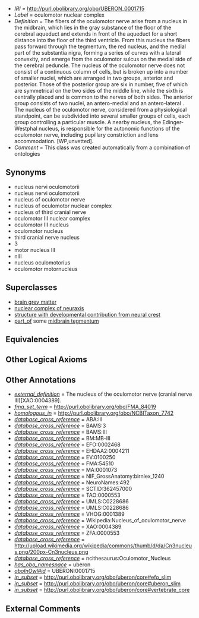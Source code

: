  * *IRI* = http://purl.obolibrary.org/obo/UBERON_0001715
 * *Label* = oculomotor nuclear complex
 * *Definition* = The fibers of the oculomotor nerve arise from a nucleus in the midbrain, which lies in the gray substance of the floor of the cerebral aqueduct and extends in front of the aqueduct for a short distance into the floor of the third ventricle. From this nucleus the fibers pass forward through the tegmentum, the red nucleus, and the medial part of the substantia nigra, forming a series of curves with a lateral convexity, and emerge from the oculomotor sulcus on the medial side of the cerebral peduncle. The nucleus of the oculomotor nerve does not consist of a continuous column of cells, but is broken up into a number of smaller nuclei, which are arranged in two groups, anterior and posterior. Those of the posterior group are six in number, five of which are symmetrical on the two sides of the middle line, while the sixth is centrally placed and is common to the nerves of both sides. The anterior group consists of two nuclei, an antero-medial and an antero-lateral . The nucleus of the oculomotor nerve, considered from a physiological standpoint, can be subdivided into several smaller groups of cells, each group controlling a particular muscle. A nearby nucleus, the Edinger-Westphal nucleus, is responsible for the autonomic functions of the oculomotor nerve, including pupillary constriction and lens accommodation. [WP,unvetted].
 * *Comment* = This class was created automatically from a combination of ontologies

## Synonyms

 * nucleus nervi oculomotorii
 * nucleus nervi oculomotorii
 * nucleus of oculomotor nerve
 * nucleus of oculomotor nuclear complex
 * nucleus of third cranial nerve
 * oculomotor III nuclear complex
 * oculomotor III nucleus
 * oculomotor nucleus
 * third cranial nerve nucleus
 * 3
 * motor nucleus III
 * nIII
 * nucleus oculomotorius
 * oculomotor motornucleus

## Superclasses

 * [brain grey matter](../../UBERON/28/UBERON_0003528.md)
 * [nuclear complex of neuraxis](../../UBERON/45/UBERON_0007245.md)
 * [structure with developmental contribution from neural crest](../../UBERON/14/UBERON_0010314.md)
 * [part_of](../../BFO/50/BFO_0000050.md) some [midbrain tegmentum](../../UBERON/43/UBERON_0001943.md)

## Equivalencies


## Other Logical Axioms


## Other Annotations

 * *[external_definition](../../UBPROP/01/UBPROP_0000001.md)* = The nucleus of the oculomotor nerve (cranial nerve III)[XAO:0004389].
 * *[fma_set_term](../../core#fma/rm/core#fma_set_term.md)* = http://purl.obolibrary.org/obo/FMA_84019
 * *[homologous_in](../../core#homologous/in/core#homologous_in.md)* = http://purl.obolibrary.org/obo/NCBITaxon_7742
 * *[database_cross_reference](../../ef/oboInOwl#hasDbXref.md)* = ABA:III
 * *[database_cross_reference](../../ef/oboInOwl#hasDbXref.md)* = BAMS:3
 * *[database_cross_reference](../../ef/oboInOwl#hasDbXref.md)* = BAMS:III
 * *[database_cross_reference](../../ef/oboInOwl#hasDbXref.md)* = BM:MB-III
 * *[database_cross_reference](../../ef/oboInOwl#hasDbXref.md)* = EFO:0002468
 * *[database_cross_reference](../../ef/oboInOwl#hasDbXref.md)* = EHDAA2:0004211
 * *[database_cross_reference](../../ef/oboInOwl#hasDbXref.md)* = EV:0100250
 * *[database_cross_reference](../../ef/oboInOwl#hasDbXref.md)* = FMA:54510
 * *[database_cross_reference](../../ef/oboInOwl#hasDbXref.md)* = MA:0001073
 * *[database_cross_reference](../../ef/oboInOwl#hasDbXref.md)* = NIF_GrossAnatomy:birnlex_1240
 * *[database_cross_reference](../../ef/oboInOwl#hasDbXref.md)* = NeuroNames:492
 * *[database_cross_reference](../../ef/oboInOwl#hasDbXref.md)* = SCTID:362457000
 * *[database_cross_reference](../../ef/oboInOwl#hasDbXref.md)* = TAO:0000553
 * *[database_cross_reference](../../ef/oboInOwl#hasDbXref.md)* = UMLS:C0228686
 * *[database_cross_reference](../../ef/oboInOwl#hasDbXref.md)* = UMLS:C0228686
 * *[database_cross_reference](../../ef/oboInOwl#hasDbXref.md)* = VHOG:0001389
 * *[database_cross_reference](../../ef/oboInOwl#hasDbXref.md)* = Wikipedia:Nucleus_of_oculomotor_nerve
 * *[database_cross_reference](../../ef/oboInOwl#hasDbXref.md)* = XAO:0004389
 * *[database_cross_reference](../../ef/oboInOwl#hasDbXref.md)* = ZFA:0000553
 * *[database_cross_reference](../../ef/oboInOwl#hasDbXref.md)* = http://upload.wikimedia.org/wikipedia/commons/thumb/d/da/Cn3nucleus.png/200px-Cn3nucleus.png
 * *[database_cross_reference](../../ef/oboInOwl#hasDbXref.md)* = ncithesaurus:Oculomotor_Nucleus
 * *[has_obo_namespace](../../ce/oboInOwl#hasOBONamespace.md)* = uberon
 * *[oboInOwl#id](../../id/oboInOwl#id.md)* = UBERON:0001715
 * *[in_subset](../../et/oboInOwl#inSubset.md)* = http://purl.obolibrary.org/obo/uberon/core#efo_slim
 * *[in_subset](../../et/oboInOwl#inSubset.md)* = http://purl.obolibrary.org/obo/uberon/core#uberon_slim
 * *[in_subset](../../et/oboInOwl#inSubset.md)* = http://purl.obolibrary.org/obo/uberon/core#vertebrate_core

## External Comments

